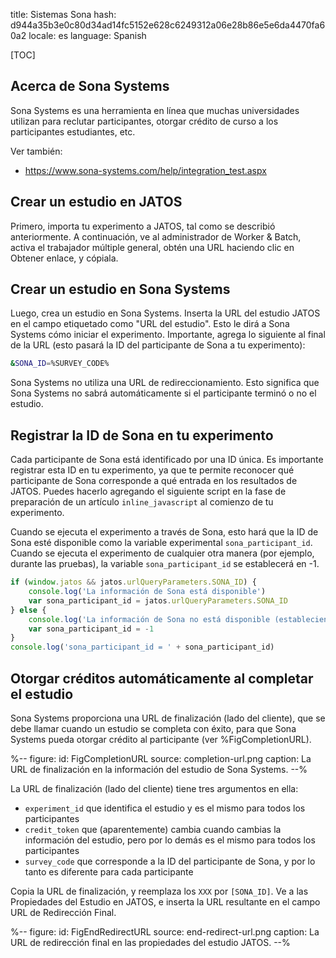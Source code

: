 title: Sistemas Sona
hash: d944a35b3e0c80d34ad14fc5152e628c6249312a06e28b86e5e6da4470fa60a2
locale: es
language: Spanish

[TOC]


## Acerca de Sona Systems

Sona Systems es una herramienta en línea que muchas universidades utilizan para reclutar participantes, otorgar crédito de curso a los participantes estudiantes, etc.

Ver también:

- <https://www.sona-systems.com/help/integration_test.aspx>


## Crear un estudio en JATOS

Primero, importa tu experimento a JATOS, tal como se describió anteriormente. A continuación, ve al administrador de Worker & Batch, activa el trabajador múltiple general, obtén una URL haciendo clic en Obtener enlace, y cópiala.


## Crear un estudio en Sona Systems

Luego, crea un estudio en Sona Systems. Inserta la URL del estudio JATOS en el campo etiquetado como "URL del estudio". Esto le dirá a Sona Systems cómo iniciar el experimento. Importante, agrega lo siguiente al final de la URL (esto pasará la ID del participante de Sona a tu experimento):

```bash
&SONA_ID=%SURVEY_CODE% 
```

Sona Systems no utiliza una URL de redireccionamiento. Esto significa que Sona Systems no sabrá automáticamente si el participante terminó o no el estudio.


## Registrar la ID de Sona en tu experimento

Cada participante de Sona está identificado por una ID única. Es importante registrar esta ID en tu experimento, ya que te permite reconocer qué participante de Sona corresponde a qué entrada en los resultados de JATOS. Puedes hacerlo agregando el siguiente script en la fase de preparación de un artículo `inline_javascript` al comienzo de tu experimento.

Cuando se ejecuta el experimento a través de Sona, esto hará que la ID de Sona esté disponible como la variable experimental `sona_participant_id`. Cuando se ejecuta el experimento de cualquier otra manera (por ejemplo, durante las pruebas), la variable `sona_participant_id` se establecerá en -1. 


```javascript
if (window.jatos && jatos.urlQueryParameters.SONA_ID) {
    console.log('La información de Sona está disponible')
    var sona_participant_id = jatos.urlQueryParameters.SONA_ID
} else {
    console.log('La información de Sona no está disponible (estableciendo el valor en -1)')
    var sona_participant_id = -1
}
console.log('sona_participant_id = ' + sona_participant_id)
```


## Otorgar créditos automáticamente al completar el estudio

Sona Systems proporciona una URL de finalización (lado del cliente), que se debe llamar cuando un estudio se completa con éxito, para que Sona Systems pueda otorgar crédito al participante (ver %FigCompletionURL).

%--
figure:
 id: FigCompletionURL
 source: completion-url.png
 caption: La URL de finalización en la información del estudio de Sona Systems.
--%

La URL de finalización (lado del cliente) tiene tres argumentos en ella:

- `experiment_id` que identifica el estudio y es el mismo para todos los participantes
- `credit_token` que (aparentemente) cambia cuando cambias la información del estudio, pero por lo demás es el mismo para todos los participantes
- `survey_code` que corresponde a la ID del participante de Sona, y por lo tanto es diferente para cada participante

Copia la URL de finalización, y reemplaza los `XXX` por `[SONA_ID]`. Ve a las Propiedades del Estudio en JATOS, e inserta la URL resultante en el campo URL de Redirección Final.

%--
figure:
 id: FigEndRedirectURL
 source: end-redirect-url.png
 caption: La URL de redirección final en las propiedades del estudio JATOS.
--%